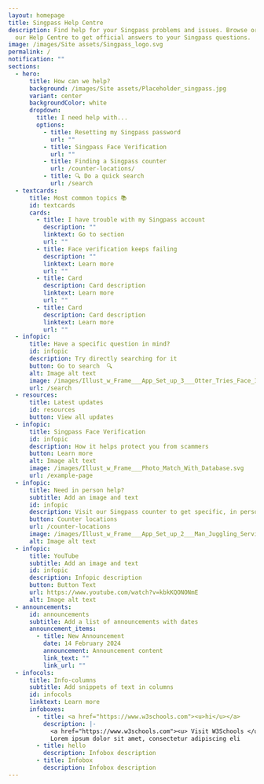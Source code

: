 ```yaml
---
layout: homepage
title: Singpass Help Centre
description: Find help for your Singpass problems and issues. Browse or search
  our Help Centre to get official answers to your Singpass questions.
image: /images/Site assets/Singpass_logo.svg
permalink: /
notification: ""
sections:
  - hero:
      title: How can we help?
      background: /images/Site assets/Placeholder_singpass.jpg
      variant: center
      backgroundColor: white
      dropdown:
        title: I need help with...
        options:
          - title: Resetting my Singpass password
            url: ""
          - title: Singpass Face Verification
            url: ""
          - title: Finding a Singpass counter
            url: /counter-locations/
          - title: 🔍 Do a quick search
            url: /search
  - textcards:
      title: Most common topics 📚
      id: textcards
      cards:
        - title: I have trouble with my Singpass account
          description: ""
          linktext: Go to section
          url: ""
        - title: Face verification keeps failing
          description: ""
          linktext: Learn more
          url: ""
        - title: Card
          description: Card description
          linktext: Learn more
          url: ""
        - title: Card
          description: Card description
          linktext: Learn more
          url: ""
  - infopic:
      title: Have a specific question in mind?
      id: infopic
      description: Try directly searching for it
      button: Go to search  🔍
      alt: Image alt text
      image: /images/Illust_w_Frame___App_Set_up_3___Otter_Tries_Face_ID.svg
      url: /search
  - resources:
      title: Latest updates
      id: resources
      button: View all updates
  - infopic:
      title: Singpass Face Verification
      id: infopic
      description: How it helps protect you from scammers
      button: Learn more
      alt: Image alt text
      image: /images/Illust_w_Frame___Photo_Match_With_Database.svg
      url: /example-page
  - infopic:
      title: Need in person help?
      subtitle: Add an image and text
      id: infopic
      description: Visit our Singpass counter to get specific, in person help
      button: Counter locations
      url: /counter-locations
      image: /images/Illust_w_Frame___App_Set_up_2___Man_Juggling_Services.svg
      alt: Image alt text
  - infopic:
      title: YouTube
      subtitle: Add an image and text
      id: infopic
      description: Infopic description
      button: Button Text
      url: https://www.youtube.com/watch?v=kbkKQONONmE
      alt: Image alt text
  - announcements:
      id: announcements
      subtitle: Add a list of announcements with dates
      announcement_items:
        - title: New Announcement
          date: 14 February 2024
          announcement: Announcement content
          link_text: ""
          link_url: ""
  - infocols:
      title: Info-columns
      subtitle: Add snippets of text in columns
      id: infocols
      linktext: Learn more
      infoboxes:
        - title: <a href="https://www.w3schools.com"><u>hi</u></a>
          description: |-
            <a href="https://www.w3schools.com"><u> Visit W3Schools </u></a>
            Lorem ipsum dolor sit amet, consectetur adipiscing eli
        - title: hello
          description: Infobox description
        - title: Infobox
          description: Infobox description
---
```


